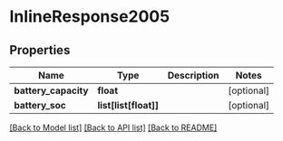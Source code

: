 # InlineResponse2005

## Properties
Name | Type | Description | Notes
------------ | ------------- | ------------- | -------------
**battery_capacity** | **float** |  | [optional] 
**battery_soc** | **list[list[float]]** |  | [optional] 

[[Back to Model list]](../README.md#documentation-for-models) [[Back to API list]](../README.md#documentation-for-api-endpoints) [[Back to README]](../README.md)



